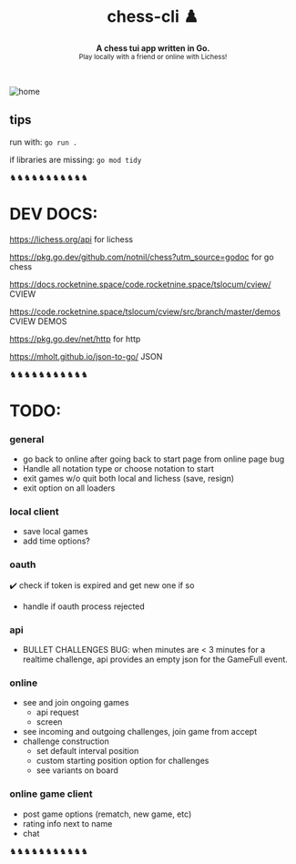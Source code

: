 <h1 align='center'>chess-cli ♟️</h1>
<p align="center">
  <b>A chess tui app written in Go.</b><br/>
  <sub>Play locally with a friend or online with Lichess!</a></sub>
</p>
<br />

![home](https://user-images.githubusercontent.com/57846867/182971957-b08b3178-3530-4010-8de3-8ff413545629.png)


<!-- # chess-cli ♟️ -->

## tips

run with: `go run .`

if libraries are missing: `go mod tidy`

♞♞♞♞♞♞♞♞♞♞♞



# DEV DOCS:

https://lichess.org/api for lichess

https://pkg.go.dev/github.com/notnil/chess?utm_source=godoc for go chess

https://docs.rocketnine.space/code.rocketnine.space/tslocum/cview/ CVIEW

https://code.rocketnine.space/tslocum/cview/src/branch/master/demos CVIEW DEMOS

https://pkg.go.dev/net/http for http

https://mholt.github.io/json-to-go/ JSON

♞♞♞♞♞♞♞♞♞♞♞

# TODO:

### general 
- go back to online after going back to start page from online page bug
- Handle all notation type or choose notation to start
- exit games w/o quit both local and lichess (save, resign)
- exit option on all loaders 
  
### local client 
- save local games
- add time options?
  

### oauth
  ✔️ check if token is expired and get new one if so
  - handle if oauth process rejected

### api

  - BULLET CHALLENGES BUG: when minutes are < 3 minutes for a realtime challenge, api provides an empty json for the GameFull event.

### online 
  - see and join ongoing games
    - api request
    - screen
  - see incoming and outgoing challenges, join game from accept
  - challenge construction 
    - set default interval position
    - custom starting position option for challenges
    - see variants on board
  
### online game client
  - post game options (rematch, new game, etc)
  - rating info next to name
  - chat
   
    

♞♞♞♞♞♞♞♞♞♞♞

